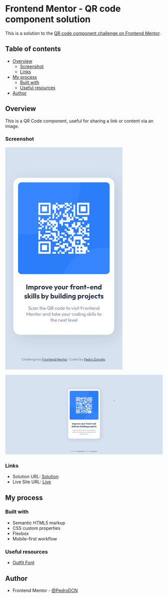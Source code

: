 # Frontend Mentor - QR code component solution

This is a solution to the [QR code component challenge on Frontend Mentor](https://www.frontendmentor.io/challenges/qr-code-component-iux_sIO_H). 

## Table of contents

- [Overview](#overview)
  - [Screenshot](#screenshot)
  - [Links](#links)
- [My process](#my-process)
  - [Built with](#built-with)
  - [Useful resources](#useful-resources)
- [Author](#author)

## Overview

This is a QR Code component, useful for sharing a link or content via an image.

### Screenshot

![](images/screenshot-mobile.png)

![](images/screenshot-desktop.png)

### Links

- Solution URL: [Solution](https://www.frontendmentor.io/solutions/responsive-qr-code-component-using-html-and-css-flexbox-KvQE29uL6P)
- Live Site URL: [Live](https://pedrodcn.github.io/frontendmentor-solutions/qrcode/)

## My process

### Built with

- Semantic HTML5 markup
- CSS custom properties
- Flexbox
- Mobile-first workflow

### Useful resources

- [Outfit Font](https://fonts.google.com/specimen/Outfit)

## Author

- Frontend Mentor - [@PedroDCN](https://www.frontendmentor.io/profile/PedroDCN)
